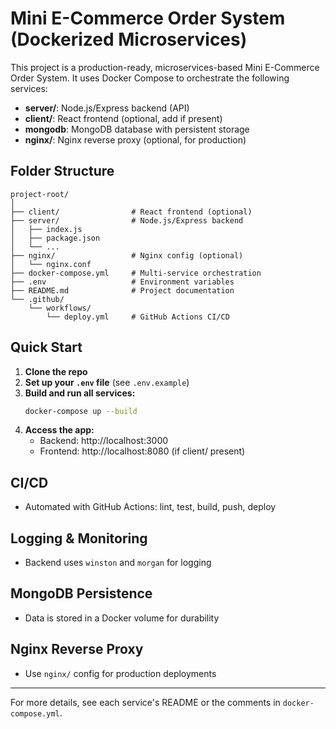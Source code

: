 # Mini E-Commerce Order System (Dockerized Microservices)

This project is a production-ready, microservices-based Mini E-Commerce Order System. It uses Docker Compose to orchestrate the following services:

- **server/**: Node.js/Express backend (API)
- **client/**: React frontend (optional, add if present)
- **mongodb**: MongoDB database with persistent storage
- **nginx/**: Nginx reverse proxy (optional, for production)

## Folder Structure

```
project-root/
│
├── client/                # React frontend (optional)
├── server/                # Node.js/Express backend
│   ├── index.js
│   ├── package.json
│   └── ...
├── nginx/                 # Nginx config (optional)
│   └── nginx.conf
├── docker-compose.yml     # Multi-service orchestration
├── .env                   # Environment variables
├── README.md              # Project documentation
└── .github/
    └── workflows/
        └── deploy.yml     # GitHub Actions CI/CD
```

## Quick Start

1. **Clone the repo**
2. **Set up your `.env` file** (see `.env.example`)
3. **Build and run all services:**
   ```sh
   docker-compose up --build
   ```
4. **Access the app:**
   - Backend: http://localhost:3000
   - Frontend: http://localhost:8080 (if client/ present)

## CI/CD
- Automated with GitHub Actions: lint, test, build, push, deploy

## Logging & Monitoring
- Backend uses `winston` and `morgan` for logging

## MongoDB Persistence
- Data is stored in a Docker volume for durability

## Nginx Reverse Proxy
- Use `nginx/` config for production deployments

---

For more details, see each service's README or the comments in `docker-compose.yml`. 